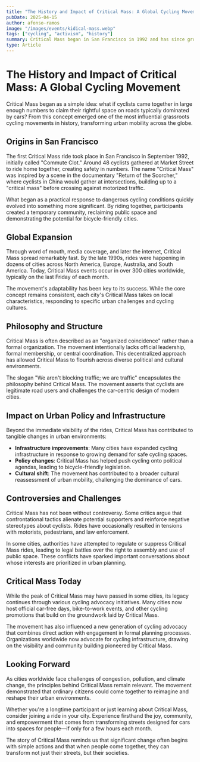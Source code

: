 ```yaml
---
title: "The History and Impact of Critical Mass: A Global Cycling Movement"
pubDate: 2025-04-15
author: afonso-ramos
image: "/images/events/kidical-mass.webp"
tags: ["cycling", "activism", "history"]
summary: Critical Mass began in San Francisco in 1992 and has since grown into a global movement. Learn about its origins, evolution, and impact on urban cycling culture and policy.
type: Article
---
```


# The History and Impact of Critical Mass: A Global Cycling Movement

Critical Mass began as a simple idea: what if cyclists came together in large enough numbers to claim their rightful space on roads typically dominated by cars? From this concept emerged one of the most influential grassroots cycling movements in history, transforming urban mobility across the globe.

## Origins in San Francisco

The first Critical Mass ride took place in San Francisco in September 1992, initially called "Commute Clot." Around 48 cyclists gathered at Market Street to ride home together, creating safety in numbers. The name "Critical Mass" was inspired by a scene in the documentary "Return of the Scorcher," where cyclists in China would gather at intersections, building up to a "critical mass" before crossing against motorized traffic.

What began as a practical response to dangerous cycling conditions quickly evolved into something more significant. By riding together, participants created a temporary community, reclaiming public space and demonstrating the potential for bicycle-friendly cities.

## Global Expansion

Through word of mouth, media coverage, and later the internet, Critical Mass spread remarkably fast. By the late 1990s, rides were happening in dozens of cities across North America, Europe, Australia, and South America. Today, Critical Mass events occur in over 300 cities worldwide, typically on the last Friday of each month.

The movement's adaptability has been key to its success. While the core concept remains consistent, each city's Critical Mass takes on local characteristics, responding to specific urban challenges and cycling cultures.

## Philosophy and Structure

Critical Mass is often described as an "organized coincidence" rather than a formal organization. The movement intentionally lacks official leadership, formal membership, or central coordination. This decentralized approach has allowed Critical Mass to flourish across diverse political and cultural environments.

The slogan "We aren't blocking traffic; we are traffic" encapsulates the philosophy behind Critical Mass. The movement asserts that cyclists are legitimate road users and challenges the car-centric design of modern cities.

## Impact on Urban Policy and Infrastructure

Beyond the immediate visibility of the rides, Critical Mass has contributed to tangible changes in urban environments:

- **Infrastructure improvements**: Many cities have expanded cycling infrastructure in response to growing demand for safe cycling spaces.
- **Policy changes**: Critical Mass has helped push cycling onto political agendas, leading to bicycle-friendly legislation.
- **Cultural shift**: The movement has contributed to a broader cultural reassessment of urban mobility, challenging the dominance of cars.

## Controversies and Challenges

Critical Mass has not been without controversy. Some critics argue that confrontational tactics alienate potential supporters and reinforce negative stereotypes about cyclists. Rides have occasionally resulted in tensions with motorists, pedestrians, and law enforcement.

In some cities, authorities have attempted to regulate or suppress Critical Mass rides, leading to legal battles over the right to assembly and use of public space. These conflicts have sparked important conversations about whose interests are prioritized in urban planning.

## Critical Mass Today

While the peak of Critical Mass may have passed in some cities, its legacy continues through various cycling advocacy initiatives. Many cities now host official car-free days, bike-to-work events, and other cycling promotions that build on the groundwork laid by Critical Mass.

The movement has also influenced a new generation of cycling advocacy that combines direct action with engagement in formal planning processes. Organizations worldwide now advocate for cycling infrastructure, drawing on the visibility and community building pioneered by Critical Mass.

## Looking Forward

As cities worldwide face challenges of congestion, pollution, and climate change, the principles behind Critical Mass remain relevant. The movement demonstrated that ordinary citizens could come together to reimagine and reshape their urban environments.

Whether you're a longtime participant or just learning about Critical Mass, consider joining a ride in your city. Experience firsthand the joy, community, and empowerment that comes from transforming streets designed for cars into spaces for people—if only for a few hours each month.

The story of Critical Mass reminds us that significant change often begins with simple actions and that when people come together, they can transform not just their streets, but their societies. 